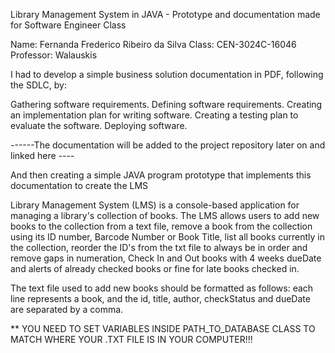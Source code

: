 Library Management System in JAVA - Prototype and documentation made for Software Engineer Class

Name: Fernanda Frederico Ribeiro da Silva
Class: CEN-3024C-16046
Professor: Walauskis

I had to develop a simple business solution documentation in PDF, following the SDLC, by:

Gathering software requirements.
Defining software requirements.
Creating an implementation plan for writing software.
Creating a testing plan to evaluate the software.
Deploying software.

------The documentation will be added to the project repository later on and linked here ----


And then creating a simple JAVA program prototype that implements this documentation to create the LMS

Library Management System (LMS) is a console-based application for managing a library's collection of books.
The LMS allows users to add new books to the collection from a text file, remove a book from the collection using its ID number, Barcode Number or Book Title,
list all books currently in the collection, reorder the ID's from the txt file to always be in order and remove gaps in numeration,
Check In and Out books with 4 weeks dueDate and alerts of already checked books or fine for late books checked in.

The text file used to add new books should be formatted as follows: each line represents a book, and the id, title, author, checkStatus and dueDate are separated by a comma.


** YOU NEED TO SET VARIABLES INSIDE PATH_TO_DATABASE CLASS TO MATCH WHERE YOUR .TXT FILE IS IN YOUR COMPUTER!!!